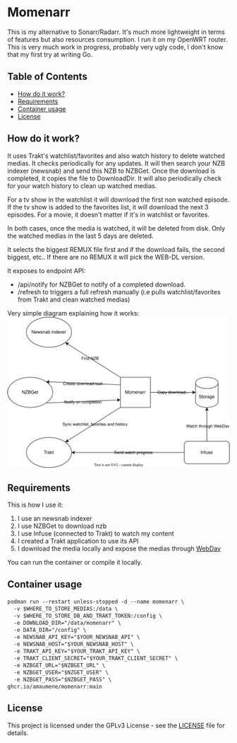 # Momenarr

This is my alternative to Sonarr/Radarr. It's much more lightweight in terms of features but also resources consumption. I run it on my OpenWRT router.
This is very much work in progress, probably very ugly code, I don't know that my first try at writing Go.

## Table of Contents

- [How do it work?](#how-do-it-work)
- [Requirements](#requirements)
- [Container usage](#container-usage)
- [License](#license)

## How do it work?

It uses Trakt's watchlist/favorites and also watch history to delete watched medias. It checks periodically for any
updates. It will then search your NZB indexer (newsnab) and send this NZB to NZBGet. Once the download is completed, it
copies the file to DownloadDir. It will also periodically check for your watch history to clean up watched medias.

For a tv show in the watchlist it will download the first non watched episode. If the tv show is added to the favorites
list, it will download the next 3 episodes.
For a movie, it doesn't matter if it's in watchlist or favorites.

In both cases, once the media is watched, it will be deleted from disk. Only the watched medias in the last 5 days are
deleted.

It selects the biggest REMUX file first and if the download fails, the second biggest, etc..
If there are no REMUX it will pick the WEB-DL version.

It exposes to endpoint API:

* /api/notify for NZBGet to notify of a completed download.
* /refresh to triggers a full refresh manually (i.e pulls watchlist/favorites from Trakt and clean watched medias)

Very simple diagram explaining how it works:
![](momenarr.svg)

## Requirements

This is how I use it:
1. I use an newsnab indexer
2. I use NZBGet to download nzb
3. I use Infuse (connected to Trakt) to watch my content
4. I created a Trakt application to use its API
5. I download the media locally and expose the medias through [WebDav](https://github.com/amaumene/my_webdav)

You can run the container or compile it locally.

## Container usage

```aiignore
podman run --restart unless-stopped -d --name momenarr \
  -v $WHERE_TO_STORE_MEDIAS:/data \
  -v $WHERE_TO_STORE_DB_AND_TRAKT_TOKEN:/config \
  -e DOWNLOAD_DIR="/data/momenarr" \
  -e DATA_DIR="/config" \
  -e NEWSNAB_API_KEY="$YOUR_NEWSNAB_API" \
  -e NEWSNAB_HOST="$YOUR_NEWSNAB_HOST" \
  -e TRAKT_API_KEY="$YOUR_TRAKT_API_KEY" \
  -e TRAKT_CLIENT_SECRET="$YOUR_TRAKT_CLIENT_SECRET" \
  -e NZBGET_URL="$NZBGET_URL" \
  -e NZBGET_USER="$NZGET_USER" \
  -e NZBGET_PASS="$NZBGET_PASS" \
ghcr.io/amaumene/momenarr:main
```

## License

This project is licensed under the GPLv3 License - see the [LICENSE](LICENSE) file for details.
